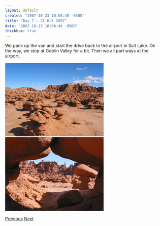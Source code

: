 ```yaml
---
layout: default
created: "2007-10-23 10:08:48 -0500"
title: "Day 7 — 21 Oct 2007"
date: "2007-10-23 10:08:48 -0500"
thickbox: true
---
```



We pack up the van and start the drive back to the airport in Salt Lake.  On the way, we stop at Goblin Valley for a bit.  Then we all part ways at the airport.

<a href="images/IMG_1638.jpg" class="thickbox" rel="p"><img src="images/IMG_1638_tn.jpg"/></a>
<a href="images/IMG_1641.jpg" class="thickbox" rel="p"><img src="images/IMG_1641_tn.jpg"/></a>

[Previous](day6.html)
[Next](index.html)

